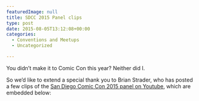 ```yaml
---
featuredImage: null
title: SDCC 2015 Panel clips
type: post
date: 2015-08-05T13:12:08+00:00
categories:
  - Conventions and Meetups
  - Uncategorized

---
```

You didn&#8217;t make it to Comic Con this year? Neither did I.

So we&#8217;d like to extend a special thank you to Brian Strader, who has posted a few clips of the [San Diego Comic Con 2015 panel on Youtube][1], which are embedded below:

<div class="responsiveIframeWrapper">
</div>



<div class="responsiveIframeWrapper">
</div>



<div class="responsiveIframeWrapper">
</div>

 [1]: https://www.youtube.com/watch?v=LcgUZcFyEgQ
